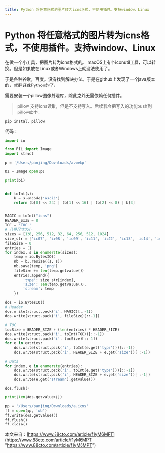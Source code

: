 ```yaml
---
title: Python 将任意格式的图片转为icns格式，不使用插件。支持window、Linux
---
```


# Python 将任意格式的图片转为icns格式，不使用插件。支持window、Linux

在做一个小工具，把图片转为icns格式的。
macOS上有个iconutil工具，可以转换。但是如果放在Linux或者Windows上就没法使用了。

于是各种谷歌，百度。没有找到解决办法。于是在github上发现了一个java版本的，就翻译成Python的了。


需要安装一个pillow图像处理库，除此之外无需依赖任何插件。

> pillow 支持icns读取，但是不支持写入。后续我会把写入的功能push到pillow库中。

```
pip install pillow

```

代码：

```python
import io

from PIL import Image
import struct

p = '/Users/panjing/Downloads/a.webp'

bi = Image.open(p)

print(bi)


def toInt(s):
    b = s.encode('ascii')
    return (b[0] << 24) | (b[1] << 16) | (b[2] << 8) | b[3]


MAGIC = toInt("icns")
HEADER_SIZE = 8
TOC = 'TOC '
# 几种尺寸大小
sizes = [128, 256, 512, 32, 64, 256, 512, 1024]
size_str = ['ic07', 'ic08', 'ic09', 'ic11', 'ic12', 'ic13', 'ic14', 'ic10']
fileSize = 0
entries = []
for index, s in enumerate(sizes):
    temp = io.BytesIO()
    nb = bi.resize((s, s))
    nb.save(temp, 'png')
    fileSize += len(temp.getvalue())
    entries.append({
        'type': size_str[index],
        'size': len(temp.getvalue()),
        'stream': temp
    })

dos = io.BytesIO()
# Header
dos.write(struct.pack('i', MAGIC)[::-1])
dos.write(struct.pack('i', fileSize)[::-1])

# TOC
tocSize = HEADER_SIZE + (len(entries) * HEADER_SIZE)
dos.write(struct.pack('i', toInt(TOC))[::-1])
dos.write(struct.pack('i', tocSize)[::-1])
for e in entries:
    dos.write(struct.pack('i', toInt(e.get('type')))[::-1])
    dos.write(struct.pack('i', HEADER_SIZE + e.get('size'))[::-1])

# Data
for index, e in enumerate(entries):
    dos.write(struct.pack('i', toInt(e.get('type')))[::-1])
    dos.write(struct.pack('i', HEADER_SIZE + e.get('size'))[::-1])
    dos.write(e.get('stream').getvalue())

dos.flush()

print(len(dos.getvalue()))

pp = '/Users/panjing/Downloads/a.icns'
ff = open(pp, 'wb')
ff.write(dos.getvalue())
ff.flush()
ff.close()

```

本文来自：[https://www.88cto.com/article/f1yM6MPT](https://www.88cto.com/article/f1yM6MPT "https://www.88cto.com/article/f1yM6MPT")


